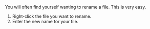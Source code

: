 You will often find yourself wanting to rename a file. This is very easy. 

1. Right-click the file you want to rename.
1. Enter the new name for your file.

